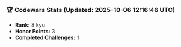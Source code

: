 ### 🏆 Codewars Stats (Updated: 2025-10-06 12:16:46 UTC)

- **Rank:** 8 kyu
- **Honor Points:** 3
- **Completed Challenges:** 1
